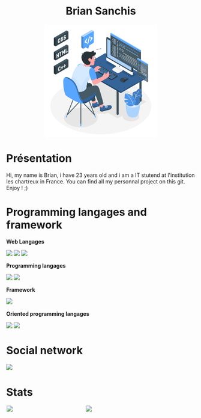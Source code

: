 <div  align="center">
  <h1>Brian Sanchis</h1>
  
  <picture>
    <source media="(max-width: 767px)" srcset="">
    <img align="center" alt="" src="programming.svg" width=300px>
  </picture>
</div>

# Présentation

Hi, my name is Brian, i have 23 years old and i am a IT stutend at l'institution les chartreux in France. You can find all my personnal project on this git. Enjoy ! ;)

# Programming langages and framework

**Web Langages**

<img src ="https://img.shields.io/badge/Html5-E34F26?style=for-the-badge&logo=Html5&logoColor=white"> </img><img src ="https://img.shields.io/badge/Css3-1572B6?style=for-the-badge&logo=Css3&logoColor=white"></img> <img src ="https://img.shields.io/badge/JavaScript-F7DF1E?style=for-the-badge&logo=JavaScript&logoColor=black"></img>

**Programming langages**

<img src ="https://img.shields.io/badge/Python-3776AB?style=for-the-badge&logo=Python&logoColor=white"></img> <img src ="https://img.shields.io/badge/Php-777BB4?style=for-the-badge&logo=Php&logoColor=white"></img>

**Framework**

<img src ="https://img.shields.io/badge/Laravel-FF2D20?style=for-the-badge&logo=Laravel&logoColor=white"></img>

**Oriented programming langages**

<img src ="https://img.shields.io/badge/Csharp-A100FF?style=for-the-badge&logo=Csharp&logoColor=white"></img> <img src ="https://img.shields.io/badge/Java-FF6A00?style=for-the-badge&logo=java15&logo-color=EE4C2C"></img>

# Social network

<a href="https://www.linkedin.com/in/sanchis-brian-641201206/">
  <img src ="https://img.shields.io/badge/linkedin-0A66C2?style=for-the-badge&logo=linkedin&logo-color=EE4C2C"></img>
</a>

# Stats

<div align="center" style="display: flex; justify-content: space-around;">
  <img width="41.7%" src='https://github-readme-stats.vercel.app/api/top-langs/?username=BrianSanchis&layout=compact&langs_count=8&bg_color=0d1117&text_color=E5E7EB'/>
  <img width="57.7%" src='https://github-readme-stats.vercel.app/api?username=BrianSanchis&count_private=true&bg_color=0d1117&text_color=E5E7EB'/>
</div>
